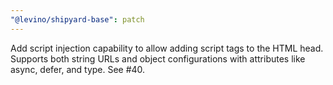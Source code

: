 ```yaml
---
"@levino/shipyard-base": patch
---
```


Add script injection capability to allow adding script tags to the HTML head. Supports both string URLs and object configurations with attributes like async, defer, and type. See #40.